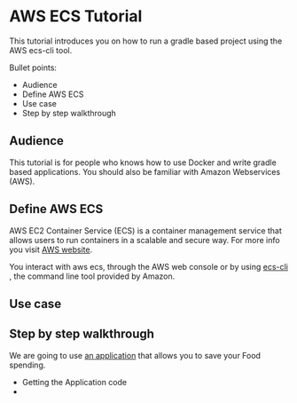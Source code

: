 # AWS ECS Tutorial
This tutorial introduces you on how to run a gradle based project using the AWS ecs-cli tool.

Bullet points:
* Audience
* Define AWS ECS
* Use case
* Step by step walkthrough 

## Audience
This tutorial is for people who knows how to use Docker and write gradle based applications.
You should also be familiar with Amazon Webservices (AWS).

## Define AWS ECS
AWS EC2 Container Service (ECS) is a container management service that allows users to run containers in a scalable and secure way. For more info you visit [AWS website](https://aws.amazon.com/ecs/).

You interact with aws ecs, through the AWS web console or by using [ecs-cli](http://docs.aws.amazon.com/AmazonECS/latest/developerguide/ECS_CLI.html) , the command line tool provided by Amazon.

## Use case


## Step by step walkthrough

We are going to use [an application](http://fuse-mars.github.io/spring-akka-command/) that allows you to save your Food spending.

* Getting the Application code
* 
